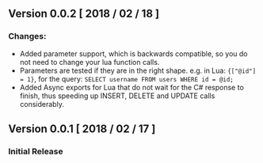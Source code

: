 ## Version 0.0.2 [ 2018 / 02 / 18 ]
### Changes:
* Added parameter support, which is backwards compatible, so you do not need to change your lua function calls.
* Parameters are tested if they are in the right shape. e.g. in Lua: `{["@id"] = 1}`, for the query: `SELECT username FROM users WHERE id = @id;`
* Added Async exports for Lua that do not wait for the C# response to finish, thus speeding up INSERT, DELETE and UPDATE calls considerably.

## Version 0.0.1 [ 2018 / 02 / 17 ]
### Initial Release
